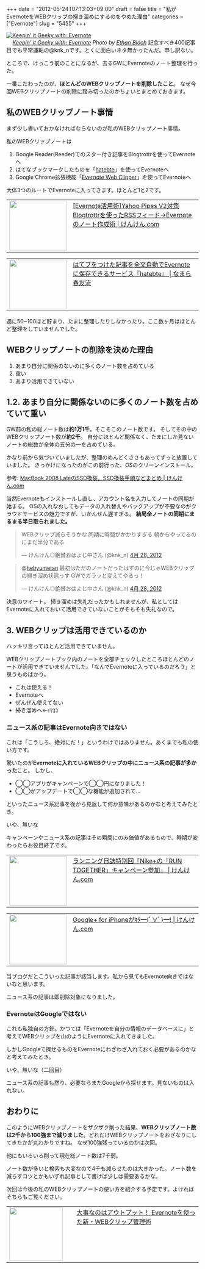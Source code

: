 +++
date = "2012-05-24T07:13:03+09:00"
draft = false
title = "私がEvernoteをWEBクリップの掃き溜めにするのをやめた理由"
categories = ["Evernote"]
slug = "5455"
+++

<div class="center"><a href="http://www.flickr.com/photos/27768633@N00/5476103936/" title="Keepin' it Geeky with: Evernote by Ethan Bloch, on Flickr" target="_blank"><img class="flickr_photo" src="http://farm6.static.flickr.com/5255/5476103936_a03a9f27ef_z.jpg" alt="Keepin' it Geeky with: Evernote" width="NaNpx"/></a></div><cite class="flickr_photographer"><img src="http://farm4.static.flickr.com/3329/favicons/72157601614001242_7730.png" width="16" /><a href="http://www.flickr.com/photos/27768633@N00/5476103936/">Keepin' it Geeky with: Evernote</a> Photo by <a href="http://www.flickr.com/photos/27768633@N00/">Ethan Bloch</a></cite>
記念すべき400記事目でも平常運転の@knk_nです。とくに面白いネタ無かったんだ。申し訳ない。

ところで、けっこう前のことになるが、去るGWにEvernoteのノート整理を行った。

一番こだわったのが、<strong>ほとんどのWEBクリップノートを削除したこと</strong>。
なぜ今回WEBクリップノートの削除に踏み切ったのかちょいとまとめておきます。<!--more--><h2>私のWEBクリップノート事情</h2>
まず少し書いておかなければならないのが私のWEBクリップノート事情。

私のWEBクリップノートは
<ol>
<li>Google Reader(Reeder)でのスター付き記事をBlogtrottrを使ってEvernoteへ</li>
<li>はてなブックマークしたものを「<a href="http://hatebte.com/" target="_blank">hatebte</a>」を使ってEvernoteへ</li>
<li>Google Chrome拡張機能「<a href="https://chrome.google.com/webstore/detail/pioclpoplcdbaefihamjohnefbikjilc?hl=ja" target="_blank">Evernote Web Clipper</a>」を使ってEvernoteへ</li>
</ol>
大体3つのルートでEvernoteに入ってきます。ほとんど1と2です。
<table width="100%"><td valign="top" width="150"><a href="http://knk-n.com/2011/08/07/evernote_rss/" target="_blank"><img border="0" src="http://farm7.static.flickr.com/6133/6017306283_87cd0a5370_o.jpg" alt="" width="150" height="130" /></a></td><td valign="top"><a  href="http://knk-n.com/2011/08/07/evernote_rss/" target="_blank">[Evernote活用術]Yahoo Pipes V2対策 Blogtrottrを使ったRSSフィード→Evernoteのノート作成術 | けんけん.com</a><script type="text/javascript">var url = "http://knk-n.com/2011/08/07/evernote_rss/";</script><script src="http://api.b.st-hatena.com/entry.count?url=http://knk-n.com/2011/08/07/evernote_rss/&callback=hatebTxt"></script>
</td></table>
<table width="100%"><td valign="top" width="150"><a href="http://harutomo-ryu.com/archives/2011-02-26/182005.html" target="_blank"><img border="0" src="http://capture.heartrails.com/150x130/shadow?http://harutomo-ryu.com/archives/2011-02-26/182005.html" alt="" width="150" height="130" /></a></td><td valign="top"><a  href="http://harutomo-ryu.com/archives/2011-02-26/182005.html" target="_blank">はてブをつけた記事を全文自動でEvernoteに保存できるサービス『hatebte』 | なまら春友流</a><script type="text/javascript">var url = "http://harutomo-ryu.com/archives/2011-02-26/182005.html";</script><script src="http://api.b.st-hatena.com/entry.count?url=http://harutomo-ryu.com/archives/2011-02-26/182005.html&callback=hatebTxt"></script>
</td></table>

週に50~100ほど貯まり、たまに整理したりしなかったり。ここ数ヶ月はほとんど整理をしていませんでした。

<h2>WEBクリップノートの削除を決めた理由</h2>
<ol>
<li>あまり自分に関係のないのに多くのノート数を占めている</li>
<li>重い</li>
<li>あまり活用できていない</li>
</ol>

<h2>1.2. あまり自分に関係ないのに多くのノート数を占めていて重い</h2>
GW前の私の総ノート数は<strong>約1万1千</strong>。そこそこのノート数です。
そしてその中のWEBクリップノート数が<strong>約2千</strong>。
自分にほとんど関係なく、たまにしか見ないノートの総数が全体の五分の一を占めている。

かなり前から気づいていましたが、整理のめんどくささもあってずっと放置していました。
きっかけになったのがこの前行った、OSのクリーンインストール。
<p>参考: <a  href="http://knk-n.com/2012/04/30/macbook-2008-late_hdd_to_ssd/" target="_blank">MacBook 2008 LateのSSD換装。SSD換装手順などまとめ | けんけん.com</a><script type="text/javascript">var url = "http://knk-n.com/2012/04/30/macbook-2008-late_hdd_to_ssd/";</script><script src="http://api.b.st-hatena.com/entry.count?url=http://knk-n.com/2012/04/30/macbook-2008-late_hdd_to_ssd/&callback=hatebTxt"></script></p>

当然Evernoteもインストールし直し、アカウント名を入力してノートの同期が始まる。
OSの入れなおしてもデータの入れ替えやバックアップが不要なのがクラウドサービスの魅力ですが、いかんせん遅すぎる。
<strong>結局全ノートの同期にまるまる半日取られました。</strong>
<blockquote class="twitter-tweet" lang="ja"><p>WEBクリップ減らそうかな 同期に時間がかかりすぎる 朝からやってるのにまだ半分である</p>&mdash; けんけん◎絶賛おはよじ中さん (@knk_n) <a href="https://twitter.com/knk_n/status/196131356852486144" data-datetime="2012-04-28T06:58:54+00:00">4月 28, 2012</a></blockquote>

<blockquote class="twitter-tweet" data-in-reply-to="196134225240526848" lang="ja"><p>@<a href="https://twitter.com/hebyumetan">hebyumetan</a> 最初はただのノートだったはずのに今じゃWEBクリップの掃き溜め状態っす GWでガラッと変えてやるっ！</p>&mdash; けんけん◎絶賛おはよじ中さん (@knk_n) <a href="https://twitter.com/knk_n/status/196134512441294848" data-datetime="2012-04-28T07:11:26+00:00">4月 28, 2012</a></blockquote>

決意のツイート。
掃き溜めは失礼だったかもしれませんが、私としてはEvernoteに入れておいて活用できていないことがそもそも失礼なので。

<h2>3. WEBクリップは活用できているのか</h2>
ハッキリ言ってほとんど活用できていません。

WEBクリップノートブック内のノートを全部チェックしたところほとんどのノートが活用できていませんでした。「なんでEvernoteに入っているのだろう」と思うものばかり。

<ul>
<li>これは使える！</li>
<li>Evernoteへ</li>
<li>ぜんぜん使えてない</li>
<li>掃き溜めへ←ｲﾏｺｺ</li>
</ul>

<h3>ニュース系の記事はEvernote向きではない</h3>
これは「こうしろ、絶対にだ！」というわけではありません。あくまでも私の使い方です。

驚いたのが<strong>Evernoteに入れているWEBクリップの中にニュース系の記事が多かった</strong>こと。
しかし、
<ul>
<li>◯◯アプリがキャンペーンで◯◯円になりました！</li>
<li>◯◯がアップデートで◯◯な機能が追加されて…</li>
</ul>
といったニュース系記事を後から見返して何か意味があるのかなと考えてみたとき。

いや、無いな

キャンペーンやニュース系の記事はその瞬間にのみ価値があるもので、時期が変わったらお役目終了です。

<table width="100%"><td valign="top" width="150"><a href="http://knk-n.com/2012/03/11/nikeplus_run-together/" target="_blank"><img border="0" src="https://knk-n.com/images/2012/03/nikeplus_run-together1.jpg" alt="" width="150" height="130" /></a></td><td valign="top"><a  href="http://knk-n.com/2012/03/11/nikeplus_run-together/" target="_blank">ランニング日誌特別回「Nike+の「RUN TOGETHER」キャンペーン参加」 | けんけん.com</a><script type="text/javascript">var url = "http://knk-n.com/2012/03/11/nikeplus_run-together/";</script><script src="http://api.b.st-hatena.com/entry.count?url=http://knk-n.com/2012/03/11/nikeplus_run-together/&callback=hatebTxt"></script>
</td></table>
<table width="100%"><td valign="top" width="150"><a href="http://knk-n.com/2011/07/20/googleplus-iphone/" target="_blank"><img border="0" src="https://knk-n.com/images/2011/07/slooProImg_20110720012734.png" alt="" width="150" height="130" /></a></td><td valign="top"><a  href="http://knk-n.com/2011/07/20/googleplus-iphone/" target="_blank">Google+ for iPhoneがｷﾀ━(ﾟ∀ﾟ)━! | けんけん.com</a><script type="text/javascript">var url = "http://knk-n.com/2011/07/20/googleplus-iphone/";</script><script src="http://api.b.st-hatena.com/entry.count?url=http://knk-n.com/2011/07/20/googleplus-iphone/&callback=hatebTxt"></script>
</td></table>
当ブログだとこういった記事が該当します。私から見てもEvernote向きではないなと思います。

ニュース系の記事は即削除対象になりました。

<h3>EvernoteはGoogleではない</h3>
これも私独自の方針。かつては「Evernoteを自分の情報のデータベースに」と考えてWEBクリップを山のようにEvernoteに入れてきました。

しかしGoogleで探せるものをEvernoteにわざわざ入れておく必要があるのかなと考えてみたとき。

いや、無いな（二回目）

ニュース系の記事も然り、必要ならまたGoogleから探せます。見ないものは入れない。


<h2>おわりに</h2>
このようにWEBクリップノートをザクザク削った結果、<strong>WEBクリップノート数は2千から100強まで減りました</strong>。どれだけWEBクリップノートをおざなりにしてきたかが丸わかりですね。
なぜ100強残っているのかは次回。

他にもいろいろ削って現在総ノート数は7千弱。

ノート数が多いと検索も大変なので4千も減らせたのは大きかった。ノート数を減らすコツとかもいずれ記事として書けば少しは需要あるかな。

次回は今後の私のWEBクリップノートの使い方を紹介する予定です。よければそちらもご覧ください。

<table width="100%"><td valign="top" width="160"><a href="http://knk-n.com/2012/05/25/evernote-new-webclip-management/" target="_blank"><img border="0" src="https://knk-n.com/images/2012/05/screenshot-2012-05-25-07.01.10.jpg" alt="" width="140" height="140" /></a></td><td valign="top"><a  href="http://knk-n.com/2012/05/25/evernote-new-webclip-management/" target="_blank">大事なのはアウトプット！ Evernoteを使った新・WEBクリップ管理術</a><script type="text/javascript">var url = "http://knk-n.com/2012/05/25/evernote-new-webclip-management/";</script><script src="http://api.b.st-hatena.com/entry.count?url=http://knk-n.com/2012/05/25/evernote-new-webclip-management/&callback=hatebTxt"></script>
</td>
</table>

